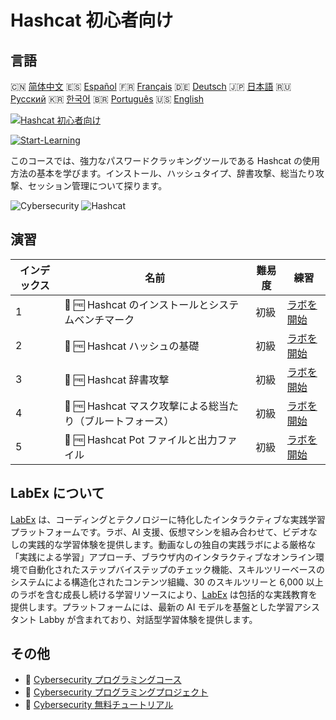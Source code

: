 # Hashcat 初心者向け

## 言語

🇨🇳 [简体中文](README_zh.md) 🇪🇸 [Español](README_es.md) 🇫🇷 [Français](README_fr.md) 🇩🇪 [Deutsch](README_de.md) 🇯🇵 [日本語](README_ja.md) 🇷🇺 [Русский](README_ru.md) 🇰🇷 [한국어](README_ko.md) 🇧🇷 [Português](README_pt.md) 🇺🇸 [English](README.md) 

[![Hashcat 初心者向け](https://cover-creator.labex.io/hashcat-for-beginners.png?lang=ja)](https://labex.io/ja/courses/hashcat-for-beginners)

[![Start-Learning](https://img.shields.io/badge/Start-Learning-whitesmoke?style=for-the-badge)](https://labex.io/ja/courses/hashcat-for-beginners)

このコースでは、強力なパスワードクラッキングツールである Hashcat の使用方法の基本を学びます。インストール、ハッシュタイプ、辞書攻撃、総当たり攻撃、セッション管理について探ります。

![Cybersecurity](https://img.shields.io/badge/Cybersecurity-whitesmoke?style=for-the-badge&logo=cybersecurity)
![Hashcat](https://img.shields.io/badge/Hashcat-whitesmoke?style=for-the-badge&logo=hashcat)


## 演習

|   インデックス | 名前                                                       | 難易度   | 練習                                                                                                                                                  |
|----------------|------------------------------------------------------------|----------|-------------------------------------------------------------------------------------------------------------------------------------------------------|
|              1 | 🧩 🆓 Hashcat のインストールとシステムベンチマーク         | 初級     | <a target='_blank' href='https://labex.io/ja/labs/linux-hashcat-installation-and-system-benchmark-632570?course=hashcat-for-beginners'>ラボを開始</a> |
|              2 | 🧩 🆓 Hashcat ハッシュの基礎                               | 初級     | <a target='_blank' href='https://labex.io/ja/labs/linux-hashcat-hashing-fundamentals-632569?course=hashcat-for-beginners'>ラボを開始</a>              |
|              3 | 🧩 🆓 Hashcat 辞書攻撃                                     | 初級     | <a target='_blank' href='https://labex.io/ja/labs/linux-hashcat-dictionary-attacks-632568?course=hashcat-for-beginners'>ラボを開始</a>                |
|              4 | 🧩 🆓 Hashcat マスク攻撃による総当たり（ブルートフォース） | 初級     | <a target='_blank' href='https://labex.io/ja/labs/linux-hashcat-brute-force-with-mask-attacks-632567?course=hashcat-for-beginners'>ラボを開始</a>     |
|              5 | 🧩 🆓 Hashcat Pot ファイルと出力ファイル                   | 初級     | <a target='_blank' href='https://labex.io/ja/labs/linux-hashcat-potfiles-and-output-files-632571?course=hashcat-for-beginners'>ラボを開始</a>         |

## LabEx について

[LabEx](https://labex.io) は、コーディングとテクノロジーに特化したインタラクティブな実践学習プラットフォームです。ラボ、AI 支援、仮想マシンを組み合わせて、ビデオなしの実践的な学習体験を提供します。動画なしの独自の実践ラボによる厳格な「実践による学習」アプローチ、ブラウザ内のインタラクティブなオンライン環境で自動化されたステップバイステップのチェック機能、スキルツリーベースのシステムによる構造化されたコンテンツ組織、30 のスキルツリーと 6,000 以上のラボを含む成長し続ける学習リソースにより、[LabEx](https://labex.io) は包括的な実践教育を提供します。プラットフォームには、最新の AI モデルを基盤とした学習アシスタント Labby が含まれており、対話型学習体験を提供します。

## その他

- 🔗 [Cybersecurity プログラミングコース](https://github.com/labex-labs/awesome-programming-courses)
- 🔗 [Cybersecurity プログラミングプロジェクト](https://github.com/labex-labs/awesome-programming-projects)
- 🔗 [Cybersecurity 無料チュートリアル](https://github.com/labex-labs/cybersecurity-free-tutorials)

